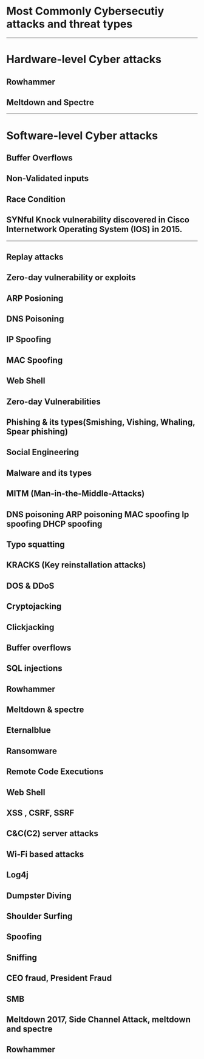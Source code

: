 # Most Commonly Cybersecutiy attacks and threat types
-----------------------------------------------------------------------------------------------------------------------------------------------------------------------

# Hardware-level Cyber attacks
## Rowhammer
## Meltdown and Spectre

-----------------------------------------------------------------------------------------------------------------------------------------------------------------------

# Software-level Cyber attacks
## Buffer Overflows
## Non-Validated inputs
## Race Condition
## SYNful Knock vulnerability discovered in Cisco Internetwork Operating System (IOS) in 2015.


-----------------------------------------------------------------------------------------------------------------------------------------------------------------------
## Replay attacks
## Zero-day vulnerability or exploits
## ARP Posioning
## DNS Poisoning
## IP Spoofing
## MAC Spoofing
## Web Shell
## Zero-day Vulnerabilities
## Phishing & its types(Smishing, Vishing, Whaling, Spear phishing)
## Social Engineering
## Malware and its types
## MITM (Man-in-the-Middle-Attacks)
## DNS poisoning ARP poisoning MAC spoofing Ip spoofing DHCP spoofing
## Typo squatting
## KRACKS (Key reinstallation attacks)
## DOS & DDoS
## Cryptojacking
## Clickjacking
## Buffer overflows
## SQL injections
## Rowhammer
## Meltdown & spectre
## Eternalblue
## Ransomware
## Remote Code Executions
## Web Shell
## XSS , CSRF, SSRF
## C&C(C2) server attacks
## Wi-Fi based attacks
## Log4j
## Dumpster Diving
## Shoulder Surfing
## Spoofing
## Sniffing
## CEO fraud, President Fraud
## SMB
## Meltdown 2017, Side Channel Attack, meltdown and spectre
## Rowhammer

